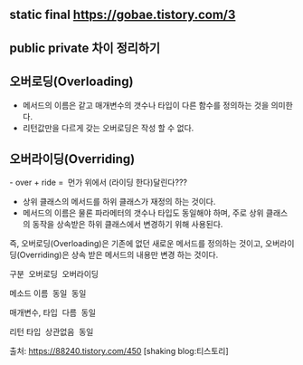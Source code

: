 ## static final https://gobae.tistory.com/3

## public private 차이 정리하기


## 오버로딩(Overloading) 
- 메서드의 이름은 같고 매개변수의 갯수나 타입이 다른 함수를 정의하는 것을 의미한다.
- 리턴값만을 다르게 갖는 오버로딩은 작성 할 수 없다.
## 오버라이딩(Overriding)
- over + ride =  먼가 위에서 (라이딩 한다)달린다???
- 상위 클래스의 메서드를 하위 클래스가 재정의 하는 것이다.
- 메서드의 이름은 물론 파라메터의 갯수나 타입도 동일해야 하며, 주로 상위 클래스의 동작을 상속받은 하위 클래스에서 변경하기 위해 사용된다.

즉, 
오버로딩(Overloading)은 기존에 없던 새로운 메서드를 정의하는 것이고,
오버라이딩(Overriding)은 상속 받은 메서드의 내용만 변경 하는 것이다.

구분 
오버로딩 
오버라이딩 

메소드 이름 
동일 
동일 

매개변수, 타입 
다름 
동일 

리턴 타입 
상관없음 
동일


출처: https://88240.tistory.com/450 [shaking blog:티스토리]
